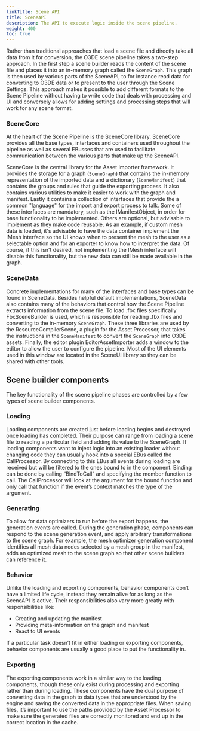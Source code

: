 ```yaml
---
linkTitle: Scene API
title: SceneAPI
description: The API to execute logic inside the scene pipeline.
weight: 400
toc: true
---
```


Rather than traditional approaches that load a scene file and directly take all data from it for conversion, the O3DE scene pipeline takes a two-step approach. In the first step a scene builder reads the content of the scene file and places it into an in-memory graph called the ```SceneGraph```. This graph is then used by various parts of the SceneAPI, to for instance read data for converting to O3DE data or to present to the user through the Scene Settings. This approach makes it possible to add different formats to the Scene Pipeline without having to write code that deals with processing and UI and conversely allows for adding settings and processing steps that will work for any scene format.

### SceneCore

At the heart of the Scene Pipeline is the SceneCore library. SceneCore provides all the base types, interfaces and containers used throughout the pipeline as well as several EBusses that are used to facilitate communication between the various parts that make up the SceneAPI. 

SceneCore is the central library for the Asset Importer framework. It provides the storage for a graph (```SceneGraph```) that contains the in-memory representation of the imported data and a dictionary (```SceneManifest```) that contains the groups and rules that guide the exporting process. It also contains various utilities to make it easier to work with the graph and manifest. Lastly it contains a collection of interfaces that provide the a common "language" for the import and export process to talk. Some of these interfaces are mandatory, such as the IManifestObject, in order for base functionality to be implemented. Others are optional, but advisable to implement as they make code reusable. As an example, if custom mesh data is loaded, it's advisable to have the data container implement the IMesh interface so the UI knows when to present the mesh to the user as a selectable option and for an exporter to know how to interpret the data. Of course, if this isn't desired, not implementing the IMesh interface will disable this functionality, but the new data can still be made available in the graph.

### SceneData

Concrete implementations for many of the interfaces and base types can be found in SceneData. Besides helpful default implementations, SceneData also contains many of the behaviors that control how the Scene Pipeline extracts information from the scene file. To load .fbx files specifically FbxSceneBuilder is used, which is responsible for reading .fbx files and converting to the in-memory ```SceneGraph```. These three libraries are used by the ResourceCompilerScene, a plugin for the Asset Processor, that takes the instructions in the ```SceneManifest``` to convert the ```SceneGraph``` into O3DE assets. Finally, the editor plugin EditorAssetImporter adds a window to the editor to allow the user to configure the pipeline. Most of the UI elements used in this window are located in the SceneUI library so they can be shared with other tools.

## Scene builder components

The key functionality of the scene pipeline phases are controlled by a few types of scene builder components.

### Loading

Loading components are created just before loading begins and destroyed once loading has completed. Their purpose can range from loading a scene file to reading a particular field and adding its value to the SceneGraph. If loading components want to inject logic into an existing loader without changing code they can usually hook into a special EBus called the CallProcessor. By connecting to this EBus all events during loading are received but will be filtered to the ones bound to in the component. Binding can be done by calling “BindToCall” and specifying the member function to call. The CallProcessor will look at the argument for the bound function and only call that function if the event’s context matches the type of the argument.

### Generating

To allow for data optimizers to run before the export happens, the generation events are called. During the generation phase, components can respond to the scene generation event, and apply arbitrary transformations to the scene graph. For example, the mesh optimizer generation component identifies all mesh data nodes selected by a mesh group in the manifest, adds an optimized mesh to the scene graph so that other scene builders can reference it.

### Behavior

Unlike the loading and exporting components, behavior components don’t have a limited life cycle, instead they remain alive for as long as the SceneAPI is active. Their responsibilities also vary more greatly with responsibilities like:

* Creating and updating the manifest
* Providing meta-information on the graph and manifest
* React to UI events

If a particular task doesn’t fit in either loading or exporting components, behavior components are usually a good place to put the functionality in.

### Exporting

The exporting components work in a similar way to the loading components, though these only exist during processing and exporting rather than during loading. These components have the dual purpose of converting data in the graph to data types that are understood by the engine and saving the converted data in the appropriate files. When saving files, it’s important to use the paths provided by the Asset Processor to make sure the generated files are correctly monitored and end up in the correct location in the cache.
